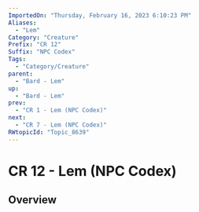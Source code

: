 ```yaml
---
ImportedOn: "Thursday, February 16, 2023 6:10:23 PM"
Aliases:
  - "Lem"
Category: "Creature"
Prefix: "CR 12"
Suffix: "NPC Codex"
Tags:
  - "Category/Creature"
parent:
  - "Bard - Lem"
up:
  - "Bard - Lem"
prev:
  - "CR 1 - Lem (NPC Codex)"
next:
  - "CR 7 - Lem (NPC Codex)"
RWtopicId: "Topic_8639"
---
```

# CR 12 - Lem (NPC Codex)
## Overview

